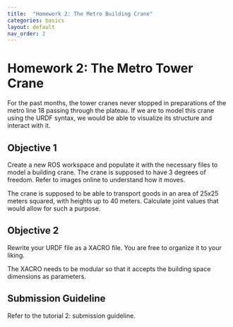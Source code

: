 ```yaml
---
title:  "Homework 2: The Metro Building Crane"
categories: basics
layout: default
nav_order: 2
---
```


# Homework 2: The Metro Tower Crane

For the past months, the tower cranes never stopped in preparations of the metro line 18 passing through the plateau. If we are to model this crane using the URDF syntax, we would be able to visualize its structure and interact with it.

## Objective 1

Create a new ROS workspace and populate it with the necessary files to model a building crane. The crane is supposed to have 3 degrees of freedom. Refer to images online to understand how it moves.

The crane is supposed to be able to transport goods in an area of 25x25 meters squared, with heights up to 40 meters. Calculate joint values that would allow for such a purpose.

## Objective 2

Rewrite your URDF file as a XACRO file. You are free to organize it to your liking.

The XACRO needs to be modular so that it accepts the building space dimensions as parameters. 

## Submission Guideline

Refer to the tutorial 2: submission guideline.